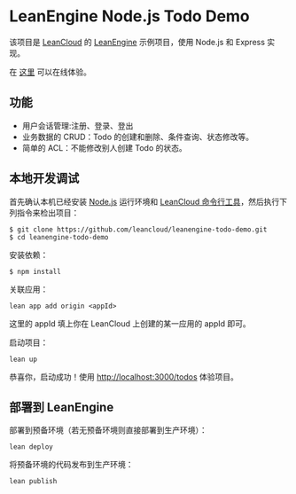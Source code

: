 # LeanEngine Node.js Todo Demo

该项目是 [LeanCloud](https://leancloud.cn/) 的 [LeanEngine](https://leancloud.cn/docs/leanengine_overview.html) 示例项目，使用 Node.js 和 Express 实现。

在 [这里](https://todo-demo.leanapp.cn/todos) 可以在线体验。

## 功能

* 用户会话管理:注册、登录、登出
* 业务数据的 CRUD：Todo 的创建和删除、条件查询、状态修改等。
* 简单的 ACL：不能修改别人创建 Todo 的状态。

## 本地开发调试

首先确认本机已经安装 [Node.js](http://nodejs.org/) 运行环境和 [LeanCloud 命令行工具](https://leancloud.cn/docs/cloud_code_commandline.html)，然后执行下列指令来检出项目：

```
$ git clone https://github.com/leancloud/leanengine-todo-demo.git
$ cd leanengine-todo-demo
```

安装依赖：

```
$ npm install
```

关联应用：

```
lean app add origin <appId>
```

这里的 appId 填上你在 LeanCloud 上创建的某一应用的 appId 即可。

启动项目：

```
lean up
```

恭喜你，启动成功！使用 [http://localhost:3000/todos](http://localhost:3000/todos) 体验项目。

## 部署到 LeanEngine

部署到预备环境（若无预备环境则直接部署到生产环境）：
```
lean deploy
```

将预备环境的代码发布到生产环境：
```
lean publish
```
